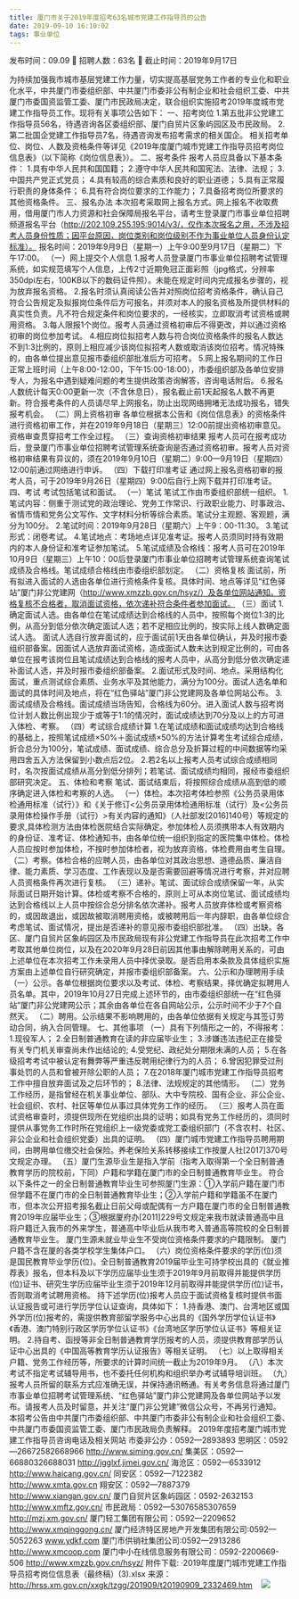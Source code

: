 ```yaml
---
title: 厦门市关于2019年度招考63名城市党建工作指导员的公告
date: 2019-09-10 16:10:02
tags: 事业单位
---
```

发布时间：09.09   🌟   招聘人数：63名   🌈   截止时间：2019年9月17日
<!-- more -->
为持续加强我市城市基层党建工作力量，切实提高基层党务工作者的专业化和职业化水平，中共厦门市委组织部、中共厦门市委非公有制企业和社会组织工委、中共厦门市委国资监管工委、厦门市民政局决定，联合组织实施招考2019年度城市党建工作指导员工作。现将有关事项公告如下：
一、招考岗位
1.第五批非公党建工作指导员56名，待遇咨询各区委组织部、厦门自贸片区象屿园区及市民政局。
2.第二批国企党建工作指导员7名，待遇咨询发布招考需求的相关国企。
相关招考单位、岗位、人数及资格条件等详见《2019年度厦门城市党建工作指导员招考岗位信息表》（以下简称《岗位信息表》）。
二、报考条件
报考人员应具备以下基本条件：
1.具有中华人民共和国国籍；
2.遵守中华人民共和国宪法、法律、法规；
3.中国共产党正式党员；
4.具有较高的综合素质和良好的职业道德；
5.具有正常履行职责的身体条件；
6.具有符合岗位要求的工作能力；
7.具备招考岗位所要求的其他资格条件。
三、报名办法
本次招考采取网上报名方式。网上报名不收取费用，借用厦门市人力资源和社会保障局报名平台，请考生登录厦门市事业单位招聘频道报名平台（http://202.109.255.195:9014/v3/，仅作本次报名之用，不涉及招考人员身份性质；因平台原因，岗位类别和岗位级别不作为事业单位人员身份认定标准）。
报名时间：2019年9月9日（星期一）上午9:00至9月17日（星期二）下午17:00。
（一）网上提交个人信息
1.报考人员登录厦门市事业单位招聘考试管理系统，如实规范填写个人信息，上传2寸近期免冠正面彩照（jpg格式，分辨率350dpi左右，100KB以下的数码证件照）。未能在规定时间内完成报名步骤的，视为放弃报名资格。
2.报名时须认真阅读公告并对照岗位招考资格条件，确认自己符合公告规定及拟报岗位条件后方可报名，并须对本人的报名资格及所提供材料的真实性负责。凡不符合规定条件和岗位要求的，一经核实，立即取消考试资格或聘用资格。
3.每人限报1个岗位。报考人员通过资格初审后不得更改，并以通过资格初审的岗位参加考试。
4.相应岗位拟招考人数与符合岗位资格条件的报名人数达不到1:3比例的，原则上相应减少该岗位拟招考人数或取消该岗位招考。情况特殊的，由各单位提出意见报市委组织部批准后方可招考。
5.网上报名期间的工作日正常上班时间（上午8:00-12:00，下午15:00-18:00），市委组织部及各单位安排专人，为报名中遇到疑难问题的考生提供政策咨询解答，咨询电话附后。
6.报名人数统计每天0:00更新一次（不含休息日），报名截止前1天起报名人数不再更新。符合报考条件的人员请尽早上网报名，防止出现网络拥堵无法成功报名，错失报考机会。
（二）网上资格初审
各单位根据本公告和《岗位信息表》的资格条件进行资格初审工作，并在2019年9月18日（星期三）12:00前提出资格初审意见。资格审查贯穿招考工作全过程。
（三）查询资格初审结果
报考人员可在报考成功后，登录厦门市事业单位招聘考试管理系统查询是否通过资格初审。报考人员对资格初审结果有异议的，须在2019年9月10日（星期二）9:00—9月19日（星期四）12:00前通过网络进行申诉。
（四）下载打印准考证
通过网上报名资格初审的报考人员，可于2019年9月26日（星期四）9:00后自行上网下载并打印准考证。
四、考试
考试包括笔试和面试。
（一）笔试
笔试工作由市委组织部统一组织。
1.笔试内容：侧重于测试党的政治理论、党务工作常识、行政职业能力、时事政治、省情市情和党务公文写作、文字材料分析等综合素质。笔试分主观题、客观题，满分为100分。
2.笔试时间：2019年9月28日（星期六）上午9：00-11:30。
3.笔试形式：闭卷考试。
4.笔试地点：考场地点详见准考证。报考人员须同时持有效期内的本人身份证和准考证参加笔试。
5.笔试成绩及合格线：报考人员可在2019年10月9日（星期三）上午10：00后登录厦门市事业单位招聘考试管理系统查询笔试成绩及合格线。笔试成绩合格线由市委组织部划定。
（二）资格复核
面试前，所有拟进入面试的人选由各单位进行资格条件复核。具体时间、地点等详见“红色驿站”厦门非公党建网（http://www.xmzzb.gov.cn/hsyz/）及各单位网站通知。资格复核不合格者，取消面试资格，依次递补符合条件者参加面试。
（三）面试
1.确定面试人选。由各单位在笔试成绩达到合格线的人员中，按照每个岗位1:3的比例，从高分到低分依次确定面试人选；若不足相应比例的，按实际上线人数确定面试人选。
面试人选自行放弃面试的，应于面试前1天由各单位确认，并及时报市委组织部备案。因面试人选放弃面试资格，造成面试人数未达到规定比例的，可由各单位在报考该岗位且笔试成绩达到合格线的报考人员中，从高分到低分依次确定递补面试人选，并及时报市委组织部备案。
2.面试形式及时间、地点。采用结构化面试，重点测试综合素质、业务水平及其他能力，满分为100分。面试人选名单和面试的具体时间及地点，将在“红色驿站”厦门非公党建网及各单位网站公布。
3.面试成绩及合格线。面试成绩当场告知，合格线为60分。进入面试人数与招考岗位计划人数比例出现少于或等于1:1的情况时，面试成绩达到70分及以上的方可进入体检、考察。
（四）考试综合成绩计算
1.在笔试成绩和面试成绩均达到合格线的基础上，按照笔试成绩×50%＋面试成绩×50%的方法计算考生考试综合成绩，折合总分为100分，笔试成绩、面试成绩、综合总分及折算过程的中间数据等均采用四舍五入方法保留到小数点后2位。
2.若2名以上报考人员考试综合成绩相同时，名次按面试成绩从高分到低分排列；若笔试、面试成绩均相同，报经市委组织部研究决定。
五、体检和考察
笔试、面试结束后，将按照综合成绩从高到低的顺序确定进入体检和考察的人选。
（一）体检。本次招考体检参照《公务员录用体检通用标准（试行）》和《关于修订<公务员录用体检通用标准（试行）及<公务员录用体检操作手册（试行）>有关内容的通知》（人社部发[2016]140号）等规定的要求,具体检测方法由体检医院结合实际确定。参加体检人员须携带本人有效期内的身份证、准考证、体检通知书，由各单位统一组织到指定的医院集中体检。体检人员应按时参加体检，不按时参加体检者，视为放弃资格，体检费用由考生自理。
（二）考察。体检合格的应聘人员，由各单位对其政治思想、道德品质、廉洁自律、能力素质、学习态度、工作表现以及是否需要回避等情况进行考察，并对应聘人员资格条件再次进行复核。
（三）递补。笔试、面试综合成绩保留一年，从实际面试日期开始计算。体检或考察不合格的，原则上可从本岗位笔试、面试成绩均达到合格线以上人员中按综合总分排名依次递补。报考人员放弃体检或考察资格的，或因故退出，或因故被取消聘用资格，或被聘用后一年内辞职，由各单位综合考虑笔试、面试情况，提出是否递补的意见报市委组织部批准。
（四）出缺。各区、厦门自贸片区象屿园区及市民政局现有非公党建工作指导员在此次招考工作中考取其他单位岗位，以及在2020年9月28日前因其他事由解除聘用关系的，可由上述单位在本次招考工作未录用人员中择优录取。是否启用本条款及具体组织实施方案由上述单位自行研究确定，并报市委组织部备案。
六、公示和办理聘用手续
（一）公示。各单位根据岗位要求以及考试、体检、考察结果，择优确定拟聘用人员名单。其中，2019年10月27日完成上述环节的，由市委组织部统一在“红色驿站”厦门非公党建网公示；其余由各单位在各自网站公示，公示时间不少于7个自然天。
（二）聘用。公示结果不影响聘用的，由各单位依据有关规定与其签订劳动合同，纳入合同管理。
七、其他事项
（一）具有下列情形之一的，不得报考：
1.现役军人；
2.全日制普通教育在读的非应届毕业生；
3.涉嫌违法违纪正在接受有关专门机关审查尚未作出结论的;
4.受党纪、政纪处分期限未满的人员；
5.在各级招考考试中被认定有舞弊等严重违反聘用纪律行为的人员；
6.曾因犯罪受过刑事处罚的人员和曾被开除公职的人员；
7.在2018年厦门城市党建工作指导员招考工作中擅自放弃面试及之后环节的；
8.法律、法规规定的其他情形。
（二）党务工作经历，是指曾经在机关事业单位、部队、大中专院校、国有企业、非公企业、社会组织、农村、社区等单位从事过具体党务工作的经历。
（三）报考人员在面试资格审查时，须提供现所在党组织出具的证明；如具有党务工作经历的，须同时提供从事党务工作时所在党组织上一级党委或党工委组织部门（不含农村、社区、非公企业和社会组织党委）出具的证明。
（四）厦门城市党建工作指导员聘用期间，由聘用单位缴交社会保险。养老保险关系转移接续工作按厦人社[2017]370号文规定办理。
（五）厦门生源毕业生是指入学前（指考入取得第一个全日制普通教育学历的院校前，下同）户籍和学籍在厦门市的全日制普通教育毕业生。
符合以下条件之一的全日制普通教育毕业生可参照厦门生源：①入学前户籍在厦门市但学籍不在厦门市的全日制普通教育毕业生；②入学前户籍和学籍虽不在厦门市，但本次公开招考报名截止日前父母或配偶有一方户籍在厦门市的全日制普通教育2019年应届毕业生；③根据厦府办[2011]229号文规定来我市就读普通高中且将户籍迁入我市的外来学生，普通高中毕业后从我市考入普通高等院校的全日制普通教育毕业生。
厦门生源未就业毕业生不受岗位资格条件要求的户籍限制。
厦门户籍不含在厦的各类学校学生集体户口。
（六）岗位资格条件要求的学历(位)须是国民教育毕业学历(位)。全日制普通教育2019届毕业生可持学校出具的《就业推荐表》报名，但本科及以下学历应届毕业生须于2019年9月前取得并能提供学历(位)证书、研究生学历应届毕业生须于2019年12月前取得并能提供学历(位)证书，否则取消考试聘用资格。
持下述学历(位)报考人员应于面试资格复核时提供书面认证报告或可进行学历学位认证查询，具体如下：
1.持香港、澳门、台湾地区或国外学历(位)报考的，需提供教育部留学服务中心出具的《国外学历学位认证书》《香港、澳门特别行政区学历学位认证书》《台湾地区学历学位认证书》等相关证明。
2.持自考、函授等非全日制普通教育学历报考的人员，须提供教育部学历认证中心出具的《中国高等教育学历认证报告》等相关证明。
（七）以上取得相关户籍、党务工作经历等，所要求的计算时间统一截止为2019年9月。
（八）本次考试不指定考试辅导用书，也不委托任何机构和组织举办考试辅导培训班。
（九）报考人员所留的联系方式应准确无误，并保持通讯畅通。有关考务信息将通过厦门市事业单位招聘考试管理系统、“红色驿站”厦门非公党建网及各单位网站予以发布。请报考人员及时留意，并关注“厦门非公党建”微信公众号，不再另行通知。
本招考公告由中共厦门市委组织部、中共厦门市委非公有制企业和社会组织工委、中共厦门市委国资监管工委、厦门市民政局负责解释。
2019年度招考厦门城市党建工作指导员咨询电话及相关网站
市委非公办：0592—2893893
思明区：0592—26672582668966
http://www.siming.gov.cn/
集美区：0592—66880326688031
http://jgglxf.jimei.gov.cn/
海沧区：0592—6533912
http://www.haicang.gov.cn/
同安区：0592—7122382
http://www.xmta.gov.cn
翔安区：0592—7887379
http://www.xiangan.gov.cn/
厦门自贸片区象屿园区：0592-2632153
http://www.xmftz.gov.cn/
市民政局：0592—53076585307659
http://mzj.xm.gov.cn/
厦门轻工集团有限公司：0592—2209652
http://www.xmqinggong.cn/
厦门经济特区房地产开发集团有限公司:0592—5052263
www.ydkf.com
厦门市供销社集团公司:0592—2913286
http://www.xmcoop.com
厦门中小在线信息服务有限公司：0592-2200669-506
http://www.xmzzb.gov.cn/hsyz/
附件下载:
·2019年度厦门城市党建工作指导员招考岗位信息表（最终稿）(3).xlsx
来源：
http://hrss.xm.gov.cn/xxgk/tzgg/201909/t20190909_2332469.htm
 
 ![](https://cdn.weiweiblog.cn/20181015134814.png)